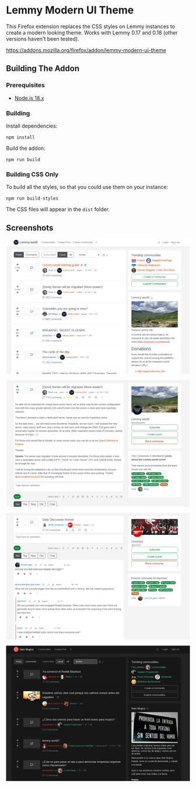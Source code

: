 # Lemmy Modern UI Theme
This Firefox extension replaces the CSS styles on Lemmy instances to create a modern looking theme. Works with Lemmy 0.17 and 0.18 (other versions haven't been tested).

https://addons.mozilla.org/firefox/addon/lemmy-modern-ui-theme

## Building The Addon
### Prerequisites
- [Node.js 18.x](https://nodejs.org)

### Building
Install dependencies:

```
npm install
```

Build the addon:
```
npm run build
```

### Building CSS Only
To build all the styles, so that you could use them on your instance:
```
npm run build-styles
```

The CSS files will appear in the `dist` folder.

## Screenshots

![main page](screenshots/main-page.png)

![post 1](screenshots/post1.png)

![post 2](screenshots/post2.png)

![dark theme](screenshots/dark-theme.png)